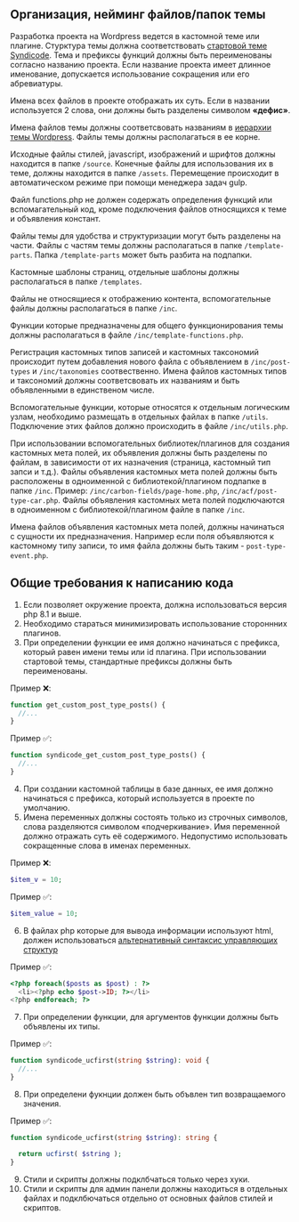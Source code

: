 ## Организация, нейминг файлов/папок темы

Разработка проекта на Wordpress ведется в кастомной теме или плагине. Стурктура темы должна соответствовать [стартовой теме Syndicode](https://github.com/Syndicode/syndicode-wp-starter-theme). Тема и префиксы функций должны быть переименованы согласно названию проекта. Если название проекта имеет длинное именование, допускается использование сокращения или его абревиатуры.

Имена всех файлов в проекте отображать их суть. Если в названии используется 2 слова, они должны быть разделены символом **«дефис»**.

Имена файлов темы должны соответсвовать названиям в [иерархии темы Wordpress](https://codex.wordpress.org/Иерархия_шаблонов). Файлы темы должны располагаться в ее корне.

Исходные файлы стилей, javascript, изображений и шрифтов должны находится в папке `/source`. Конечные файлы для использования их в теме, должны находится в папке `/assets`. Перемещение происходит в автоматическом режиме при помощи менеджера задач gulp.

Файл functions.php не должен содержать определения функций или вспомагательный код, кроме подключения файлов относящихся к теме и объявления констант.

Файлы темы для удобства и структуризации могут быть разделены на части. Файлы с частям темы должны располагаться в папке `/template-parts`. Папка `/template-parts` может быть разбита на подпапки.

Кастомные шаблоны страниц, отдельные шаблоны должны располагаться в папке `/templates`.

Файлы не относящиеся к отображению контента, вспомогательные файлы должны располагаться в папке `/inc`.

Функции которые предназначены для общего функционирования темы должны располагаться в файле `/inc/template-functions.php`.

Регистрация кастомных типов записей и кастомных таксономий происходит путем добавления нового файла с объявлением в `/inc/post-types` и `/inc/taxonomies` соотвественно. Имена файлов кастомных типов и таксономий должны соответсвовать их названиям и быть объявленными в единственом числе.

Вспомогательные функции, которые относятся к отдельным логическим узлам, необходимо размещать в отдельных файлах в папке `/utils`. Подключение этих файлов должно происходить в файле `/inc/utils.php`.

При использовании вспомогательных библиотек/плагинов для создания кастомных мета полей, их объявления должны быть разделены по файлам, в зависимости от их назначения (страница, кастомный тип запси и т.д.). Файлы объявления кастомных мета полей должны быть расположены в одноименной с библиотекой/плагином подпапке в папке `/inc`. Пример: `/inc/carbon-fields/page-home.php`, `/inc/acf/post-type-car.php`. Файлы объявления кастомных мета полей подключаются в одноименном с библиотекой/плагином файле в папке `/inc`.

Имена файлов объявления кастомных мета полей, должны начинаться с сущности их предназначения. Например если поля объявляются к кастомному типу записи, то имя файла должны быть таким - `post-type-event.php`.

## Общие требования к написанию кода

1. Если позволяет окружение проекта, должна использоваться версия php 8.1 и выше.
2. Необходимо стараться минимизировать использование стороннних плагинов.
3. При определении функции ее имя должно начинаться с префикса, который равен имени темы или id плагина. При использовании стартовой темы, стандартные префиксы должны быть переименованы.

Пример ❌:

```php
function get_custom_post_type_posts() {
  //...
}
```

Пример ✅:

```php
function syndicode_get_custom_post_type_posts() {
  //...
}
```

4. При создании кастомной таблицы в базе данных, ее имя должно начинаться с префикса, который используется в проекте по умолчанию.
5. Имена переменных должны состоять только из строчных символов, слова разделяются символом «подчеркивание». Имя переменной должно отражать суть её содержимого. Недопустимо использовать сокращенные слова в именах переменных.

Пример ❌:

```php
$item_v = 10;
```

Пример ✅:

```php
$item_value = 10;
```

6. В файлах php которые для вывода информации используют html, должен использоваться [альтернативный синтаксис управляющих структур](https://www.php.net/manual/ru/control-structures.alternative-syntax.php)

Пример ✅:

```php
<?php foreach($posts as $post) : ?>
  <li><?php echo $post->ID; ?></li>
<?php endforeach; ?>
```

7. При определении функции, для аргументов функции должны быть объявлены их типы.

Пример ✅:

```php
function syndicode_ucfirst(string $string): void {
  //...
}
```

8. При определени фукнции должен быть объвлен тип возвращаемого значения.

Пример ✅:

```php
function syndicode_ucfirst(string $string): string {

  return ucfirst( $string );
}
```

9. Стили и скрипты должны подклбчаться только через хуки.
10. Стили и скрипты для админ панели должны находиться в отдельных файлах и подклбючаться отдельно от основных файлов стилей и скриптов.

